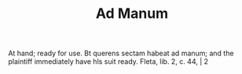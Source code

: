 ---
title: Ad Manum
letter: A
permalink: "/definitions/ad-manum.html"
body: At hand; ready for use. Bt querens sectam habeat ad manum; and the plaintiff
  immediately have hls suit ready. Fleta, lib. 2, c. 44, | 2
published_at: '2018-07-07'
layout: post
---